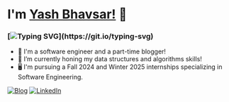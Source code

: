 # I'm [Yash Bhavsar!](https://yashexe.github.io/) 👋 
### [![Typing SVG](https://readme-typing-svg.demolab.com?font=Fira+Code&duration=3000&pause=15000&color=F7F7F7&width=770&height=30&vCenter=true&lines=I'm+consistent%2C+resilient%2C+passionate+about+my+work%2C+and+honest!)](https://git.io/typing-svg)
* 🔭 I'm a software engineer and a part-time blogger!
* 🌱 I’m currently honing my data structures and algorithms skills!
* 🖥️ I'm pursuing a Fall 2024 and Winter 2025 internships specializing in Software Engineering.

[![Blog](https://img.shields.io/badge/Medium-12100E?style=for-the-badge&logo=medium&logoColor=white)](http://yashexe.medium.com) [![LinkedIn](https://img.shields.io/badge/LinkedIn-0077B5?style=for-the-badge&logo=linkedin&logoColor=white)](https://www.linkedin.com/in/yash-bhavsar-75a0081b8/)
<!-- ✨ ✨

Here are some ideas to get you started:
background=00000072&
- 🔭 I’m currently working on ...
- 🌱 I’m currently learning ...
- 👯 I’m looking to collaborate on ...
- 🤔 I’m looking for help with ...
- 💬 Ask me about ...
- 📫 How to reach me: ...
- 😄 Pronouns: ...
- ⚡ Fun fact: ...
-->

